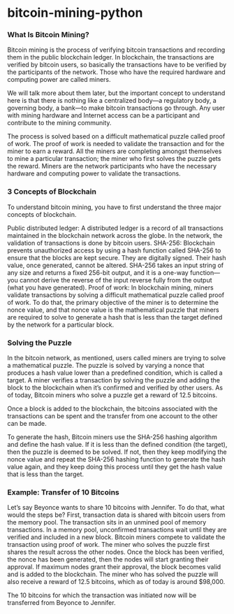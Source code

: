 # bitcoin-mining-python

<h3>What Is Bitcoin Mining? </h3>

Bitcoin mining is the process of verifying bitcoin transactions and recording them in the public blockchain ledger. In blockchain, the transactions are verified by bitcoin users, so basically the transactions have to be verified by the participants of the network. Those who have the required hardware and computing power are called miners.

We will talk more about them later, but the important concept to understand here is that there is nothing like a centralized body—a regulatory body, a governing body, a bank—to make bitcoin transactions go through. Any user with mining hardware and Internet access can be a participant and contribute to the mining community.

The process is solved based on a difficult mathematical puzzle called proof of work. The proof of work is needed to validate the transaction and for the miner to earn a reward. All the miners are completing amongst themselves to mine a particular transaction; the miner who first solves the puzzle gets the reward. Miners are the network participants who have the necessary hardware and computing power to validate the transactions.

<h3> 3 Concepts of Blockchain   </h3>

To understand bitcoin mining, you have to first understand the three major concepts of blockchain.

Public distributed ledger: A distributed ledger is a record of all transactions maintained in the blockchain network across the globe. In the network, the validation of transactions is done by bitcoin users.
SHA-256: Blockchain prevents unauthorized access by using a hash function called SHA-256 to ensure that the blocks are kept secure. They are digitally signed. Their hash value, once generated, cannot be altered. SHA-256 takes an input string of any size and returns a fixed 256-bit output, and it is a one-way function—you cannot derive the reverse of the input reverse fully from the output (what you have generated).
Proof of work: In blockchain mining, miners validate transactions by solving a difficult mathematical puzzle called proof of work. To do that, the primary objective of the miner is to determine the nonce value, and that nonce value is the mathematical puzzle that miners are required to solve to generate a hash that is less than the target defined by the network for a particular block.

<h3> Solving the Puzzle </h3>

In the bitcoin network, as mentioned, users called miners are trying to solve a mathematical puzzle. The puzzle is solved by varying a nonce that produces a hash value lower than a predefined condition, which is called a target. A miner verifies a transaction by solving the puzzle and adding the block to the blockchain when it’s confirmed and verified by other users. As of today, Bitcoin miners who solve a puzzle get a reward of 12.5 bitcoins.

Once a block is added to the blockchain, the bitcoins associated with the transactions can be spent and the transfer from one account to the other can be made.

To generate the hash, Bitcoin miners use the SHA-256 hashing algorithm and define the hash value. If it is less than the defined condition (the target), then the puzzle is deemed to be solved. If not, then they keep modifying the nonce value and repeat the SHA-256 hashing function to generate the hash value again, and they keep doing this process until they get the hash value that is less than the target.

<h3>Example: Transfer of 10 Bitcoins</h3>
Let’s say Beyonce wants to share 10 bitcoins with Jennifer. To do that, what would the steps be? First, transaction data is shared with bitcoin users from the memory pool. The transaction sits in an unmined pool of memory transactions. In a memory pool, unconfirmed transactions wait until they are verified and included in a new block. Bitcoin miners compete to validate the transaction using proof of work. The miner who solves the puzzle first shares the result across the other nodes. Once the block has been verified, the nonce has been generated, then the nodes will start granting their approval. If maximum nodes grant their approval, the block becomes valid and is added to the blockchain. The miner who has solved the puzzle will also receive a reward of 12.5 bitcoins, which as of today is around $98,000.

The 10 bitcoins for which the transaction was initiated now will be transferred from Beyonce to Jennifer.

